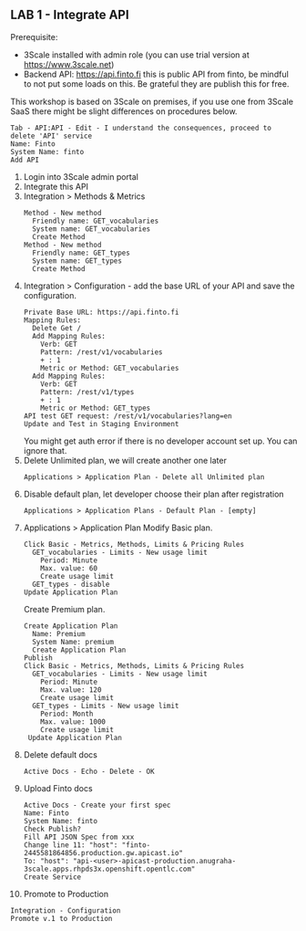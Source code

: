 
## LAB 1 - Integrate API

Prerequisite:
- 3Scale installed with admin role (you can use trial version at https://www.3scale.net)
- Backend API: https://api.finto.fi this is public API from finto, be mindful to not put some loads on this. Be grateful they are publish this for free.

This workshop is based on 3Scale on premises, if you use one from 3Scale SaaS there might be slight differences on procedures below.
  
  
   ```
   Tab - API:API - Edit - I understand the consequences, proceed to delete 'API' service
   Name: Finto
   System Name: finto
   Add API
   ```
1. Login into 3Scale admin portal
2. Integrate this API
3. Integration > Methods & Metrics 
   ```
   Method - New method  
     Friendly name: GET_vocabularies  
     System name: GET_vocabularies  
     Create Method  
   Method - New method  
     Friendly name: GET_types  
     System name: GET_types  
     Create Method  
   ```
4. Integration > Configuration - add the base URL of your API and save the configuration.
   ```
   Private Base URL: https://api.finto.fi
   Mapping Rules:
     Delete Get /
     Add Mapping Rules:
       Verb: GET
       Pattern: /rest/v1/vocabularies
       + : 1
       Metric or Method: GET_vocabularies
     Add Mapping Rules:
       Verb: GET
       Pattern: /rest/v1/types
       + : 1
       Metric or Method: GET_types
   API test GET request: /rest/v1/vocabularies?lang=en
   Update and Test in Staging Environment
   ```
   You might get auth error if there is no developer account set up. You can ignore that.
5. Delete Unlimited plan, we will create another one later
   ```
   Applications > Application Plan - Delete all Unlimited plan
   ```
6. Disable default plan, let developer choose their plan after registration
   ```
   Applications > Application Plans - Default Plan - [empty]
   ```
7. Applications > Application Plan
   Modify Basic plan.
   ```
   Click Basic - Metrics, Methods, Limits & Pricing Rules 
     GET_vocabularies - Limits - New usage limit
       Period: Minute
       Max. value: 60
       Create usage limit
     GET_types - disable
   Update Application Plan
   ```
   Create Premium plan.
   ```
   Create Application Plan
     Name: Premium
     System Name: premium
     Create Application Plan
   Publish
   Click Basic - Metrics, Methods, Limits & Pricing Rules 
     GET_vocabularies - Limits - New usage limit
       Period: Minute
       Max. value: 120
       Create usage limit
     GET_types - Limits - New usage limit
       Period: Month
       Max. value: 1000
       Create usage limit
    Update Application Plan
    ```
8. Delete default docs
   ```
   Active Docs - Echo - Delete - OK
   ```
9. Upload Finto docs
   ```
   Active Docs - Create your first spec
   Name: Finto
   System Name: finto
   Check Publish?
   Fill API JSON Spec from xxx
   Change line 11: "host": "finto-2445581864856.production.gw.apicast.io"
   To: "host": "api-<user>-apicast-production.anugraha-3scale.apps.rhpds3x.openshift.opentlc.com"
   Create Service
   ```
10. Promote to Production
   ```
   Integration - Configuration
   Promote v.1 to Production
   ```
